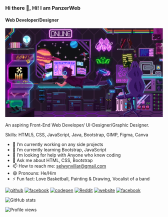 ### Hi there 👋, Hi! I am PanzerWeb
#### Web Developer/Designer
![Web Developer/Designer](https://github.com/panzerweb/panzerweb/blob/main/83b809857acd41a7bad4935b4734f9fc.gif)

An aspiring Front-End Web Developer/ UI-Designer/Graphic Designer. 

Skills: HTML5, CSS, JavaScript, Java, Bootstrap, GIMP, Figma, Canva

- 🔭 I’m currently working on any side projects 
- 🌱 I’m currently learning Bootstrap, JavaScript 
- 🤔 I’m looking for help with Anyone who knew coding 
- 💬 Ask me about HTML, CSS, Bootstrap 
- 📫 How to reach me: selwynvillar@gmail.com 
- 😄 Pronouns: He/Him 
- ⚡ Fun fact: Love Basketball, Painting & Drawing, Vocalist of a band 


[<img src='https://cdn.jsdelivr.net/npm/simple-icons@3.0.1/icons/github.svg' alt='github' height='40'>](https://github.com/panzerweb)  [<img src='https://cdn.jsdelivr.net/npm/simple-icons@3.0.1/icons/facebook.svg' alt='facebook' height='40'>](https://www.facebook.com/@Helcurt.12345)  [<img src='https://cdn.jsdelivr.net/npm/simple-icons@3.0.1/icons/codepen.svg' alt='codepen' height='40'>](https://codepen.io/@skiecode)  [<img src='https://cdn.jsdelivr.net/npm/simple-icons@3.0.1/icons/reddit.svg' alt='Reddit' height='40'>](https://www.reddit.com/user/SCGamesik04)  [<img src='https://cdn.jsdelivr.net/npm/simple-icons@3.0.1/icons/icloud.svg' alt='website' height='40'>](https://selwynvillar.wixsite.com/aurumdawnesports)  [<img src='https://cdn.jsdelivr.net/npm/simple-icons@3.0.1/icons/facebook.svg' alt='facebook' height='40'>](https://www.facebook.com/Helcurt.12345)  

![GitHub stats](https://github-readme-stats.vercel.app/api?username=panzerweb&show_icons=true)  

![Profile views](https://gpvc.arturio.dev/panzerweb)  
